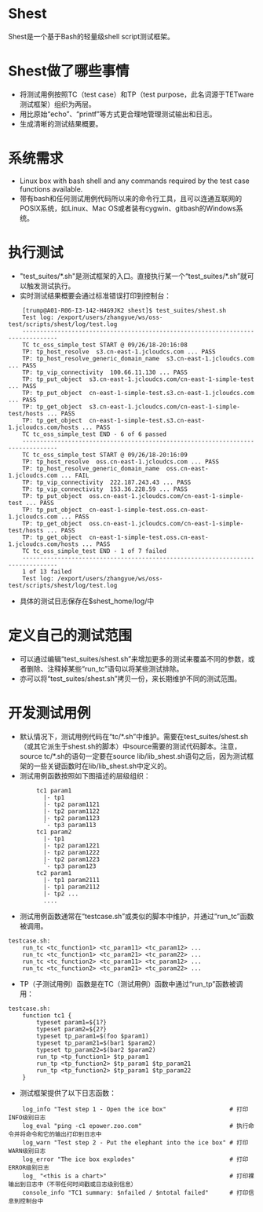# Shest

Shest是一个基于Bash的轻量级shell script测试框架。

# Shest做了哪些事情
  - 将测试用例按照TC（test case）和TP（test purpose，此名词源于TETware测试框架）组织为两层。
  - 用比原始“echo”、“printf”等方式更合理地管理测试输出和日志。
  - 生成清晰的测试结果概要。

# 系统需求
  - Linux box with bash shell and any commands required by the test case functions available.
  - 带有bash和任何测试用例代码所以来的命令行工具，且可以连通互联网的POSIX系统，如Linux、Mac OS或者装有cygwin、gitbash的Windows系统。

# 执行测试
  - "test_suites/\*.sh"是测试框架的入口。直接执行某一个“test_suites/\*.sh”就可以触发测试执行。
  - 实时测试结果概要会通过标准错误打印到控制台：
```
    [trump@A01-R06-I3-142-H4G9JK2 shest]$ test_suites/shest.sh 
    Test log: /export/users/zhangyue/ws/oss-test/scripts/shest/log/test.log
    --------------------------------------------------------------------------------
    TC tc_oss_simple_test START @ 09/26/18-20:16:08
    TP: tp_host_resolve  s3.cn-east-1.jcloudcs.com ... PASS
    TP: tp_host_resolve_generic_domain_name  s3.cn-east-1.jcloudcs.com ... PASS
    TP: tp_vip_connectivity  100.66.11.130 ... PASS
    TP: tp_put_object  s3.cn-east-1.jcloudcs.com/cn-east-1-simple-test ... PASS
    TP: tp_put_object  cn-east-1-simple-test.s3.cn-east-1.jcloudcs.com ... PASS
    TP: tp_get_object  s3.cn-east-1.jcloudcs.com/cn-east-1-simple-test/hosts ... PASS
    TP: tp_get_object  cn-east-1-simple-test.s3.cn-east-1.jcloudcs.com/hosts ... PASS
    TC tc_oss_simple_test END - 6 of 6 passed
    --------------------------------------------------------------------------------
    TC tc_oss_simple_test START @ 09/26/18-20:16:09
    TP: tp_host_resolve  oss.cn-east-1.jcloudcs.com ... PASS
    TP: tp_host_resolve_generic_domain_name  oss.cn-east-1.jcloudcs.com ... FAIL
    TP: tp_vip_connectivity  222.187.243.43 ... PASS
    TP: tp_vip_connectivity  153.36.228.59 ... PASS
    TP: tp_put_object  oss.cn-east-1.jcloudcs.com/cn-east-1-simple-test ... PASS
    TP: tp_put_object  cn-east-1-simple-test.oss.cn-east-1.jcloudcs.com ... PASS
    TP: tp_get_object  oss.cn-east-1.jcloudcs.com/cn-east-1-simple-test/hosts ... PASS
    TP: tp_get_object  cn-east-1-simple-test.oss.cn-east-1.jcloudcs.com/hosts ... PASS
    TC tc_oss_simple_test END - 1 of 7 failed
    --------------------------------------------------------------------------------
    1 of 13 failed
    Test log: /export/users/zhangyue/ws/oss-test/scripts/shest/log/test.log
```
  - 具体的测试日志保存在$shest_home/log/中

# 定义自己的测试范围
  - 可以通过编辑“test_suites/shest.sh”来增加更多的测试来覆盖不同的参数，或者删除、注释掉某些“run_tc”语句以将某些测试排除。
  - 亦可以将“test_suites/shest.sh”拷贝一份，来长期维护不同的测试范围。

# 开发测试用例
  - 默认情况下，测试用例代码在“tc/\*.sh”中维护。需要在test_suites/shest.sh（或其它派生于shest.sh的脚本）中source需要的测试代码脚本。注意，source tc/*.sh的语句一定要在source lib/lib_shest.sh语句之后，因为测试框架的一些关键函数时在lib/lib_shest.sh中定义的。
  - 测试用例函数按照如下图描述的层级组织：
```
        tc1 param1
          |- tp1
          |- tp2 param1121
          |- tp2 param1122
          |- tp2 param1123
          `- tp3 param113
        tc1 param2
          |- tp1
          |- tp2 param1221
          |- tp2 param1222
          |- tp2 param1223
          `- tp3 param123
        tc2 param1
          |- tp1 param2111
          |- tp1 param2112
          |- tp2 ...
          ....
```
  - 测试用例函数通常在“testcase.sh”或类似的脚本中维护，并通过“run_tc”函数被调用。
```
testcase.sh:
    run_tc <tc_function1> <tc_param11> <tc_param12> ...
    run_tc <tc_function1> <tc_param21> <tc_param22> ...
    run_tc <tc_function2> <tc_param11> <tc_param12> ...
    run_tc <tc_function2> <tc_param21> <tc_param22> ...
```
  - TP（子测试用例）函数是在TC（测试用例）函数中通过“run_tp”函数被调用：
```
testcase.sh:
    function tc1 {
        typeset param1=${1?}
        typeset param2=${2?}
        typeset tp_param1=$(foo $param1)
        typeset tp_param21=$(bar1 $param2)
        typeset tp_param22=$(bar2 $param2)
        run_tp <tp_function1> $tp_param1
        run_tp <tp_function2> $tp_param1 $tp_param21
        run_tp <tp_function2> $tp_param1 $tp_param22
    }
```
  - 测试框架提供了以下日志函数：
```
    log_info "Test step 1 - Open the ice box"                  # 打印INFO级别日志
    log_eval "ping -c1 epower.zoo.com"                         # 执行命令并将命令和它的输出打印到日志中
    log_warn "Test step 2 - Put the elephant into the ice box" # 打印WARN级别日志
    log_error "The ice box explodes"                           # 打印ERROR级别日志
    log_ "<this is a chart>"                                   # 打印裸输出到日志中（不带任何时间戳或日志级别信息）
    console_info "TC1 summary: $nfailed / $ntotal failed"      # 打印信息到控制台中
```

